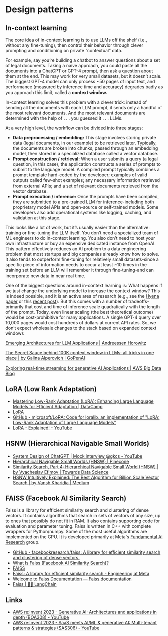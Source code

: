 # Design patterns

## In-context learning

The core idea of in-context learning is to use LLMs off the shelf (i.e., without any fine-tuning), then control their behavior through clever prompting and conditioning on private “contextual” data.

For example, say you’re building a chatbot to answer questions about a set of legal documents. Taking a naive approach, you could paste all the documents into a ChatGPT or GPT-4 prompt, then ask a question about them at the end. This may work for very small datasets, but it doesn’t scale. The biggest GPT-4 model can only process ~50 pages of input text, and performance (measured by inference time and accuracy) degrades badly as you approach this limit, called a **context window.**

In-context learning solves this problem with a clever trick: instead of sending all the documents with each LLM prompt, it sends only a handful of the most relevant documents. And the most relevant documents are determined with the help of . . . you guessed it . . . LLMs.

At a very high level, the workflow can be divided into three stages:

- **Data preprocessing / embedding:** This stage involves storing private data (legal documents, in our example) to be retrieved later. Typically, the documents are broken into chunks, passed through an embedding model, then stored in a specialized database called a vector database.
- **Prompt construction / retrieval:** When a user submits a query (a legal question, in this case), the application constructs a series of prompts to submit to the language model. A compiled prompt typically combines a prompt template hard-coded by the developer; examples of valid outputs called few-shot examples; any necessary information retrieved from external APIs; and a set of relevant documents retrieved from the vector database.
- **Prompt execution / inference:** Once the prompts have been compiled, they are submitted to a pre-trained LLM for inference-including both proprietary model APIs and open-source or self-trained models. Some developers also add operational systems like logging, caching, and validation at this stage.

This looks like a lot of work, but it’s usually easier than the alternative: training or fine-tuning the LLM itself. You don’t need a specialized team of ML engineers to do in-context learning. You also don’t need to host your own infrastructure or buy an expensive dedicated instance from OpenAI. This pattern effectively reduces an AI problem to a data engineering problem that most startups and big companies already know how to solve. It also tends to outperform fine-tuning for relatively small datasets-since a specific piece of information needs to occur at least ~10 times in the training set before an LLM will remember it through fine-tuning-and can incorporate new data in near real time.

One of the biggest questions around in-context learning is: What happens if we just change the underlying model to increase the context window? This is indeed possible, and it is an active area of research (e.g., see the [Hyena paper](https://arxiv.org/abs/2302.10866) or this [recent post](https://blog.gopenai.com/how-to-speed-up-llms-and-use-100k-context-window-all-tricks-in-one-place-ffd40577b4c)). But this comes with a number of tradeoffs-primarily that cost and time of inference scale quadratically with the length of the prompt. Today, even linear scaling (the best theoretical outcome) would be cost-prohibitive for many applications. A single GPT-4 query over 10,000 pages would cost hundreds of dollars at current API rates. So, we don’t expect wholesale changes to the stack based on expanded context windows

[Emerging Architectures for LLM Applications | Andreessen Horowitz](https://a16z.com/2023/06/20/emerging-architectures-for-llm-applications/)

[The Secret Sauce behind 100K context window in LLMs: all tricks in one place | by Galina Alperovich | GoPenAI](https://blog.gopenai.com/how-to-speed-up-llms-and-use-100k-context-window-all-tricks-in-one-place-ffd40577b4c)

[Exploring real-time streaming for generative AI Applications | AWS Big Data Blog](https://aws.amazon.com/blogs/big-data/exploring-real-time-streaming-for-generative-ai-applications/)

## LoRA (Low Rank Adaptation)

- [Mastering Low-Rank Adaptation (LoRA): Enhancing Large Language Models for Efficient Adaptation | DataCamp](https://www.datacamp.com/tutorial/mastering-low-rank-adaptation-lora-enhancing-large-language-models-for-efficient-adaptation)
- [LoRA](https://huggingface.co/docs/diffusers/main/en/training/lora)
- [GitHub - microsoft/LoRA: Code for loralib, an implementation of "LoRA: Low-Rank Adaptation of Large Language Models"](https://github.com/microsoft/LoRA)
- [LoRA - Explained! - YouTube](https://www.youtube.com/watch?v=Bq9zqTJDsjg)

## HSNW (Hierarchical Navigable Small Worlds)

- [System Design of ChatGPT | Mock interview @gkcs - YouTube](https://www.youtube.com/watch?v=H9Qdm8_JBAs)
- [Hierarchical Navigable Small Worlds (HNSW) | Pinecone](https://www.pinecone.io/learn/series/faiss/hnsw/)
- [Similarity Search, Part 4: Hierarchical Navigable Small World (HNSW) | by Vyacheslav Efimov | Towards Data Science](https://towardsdatascience.com/similarity-search-part-4-hierarchical-navigable-small-world-hnsw-2aad4fe87d37)
- [HSNW Intuitively Explained: The Best Algorithm for Billion Scale Vector Search | by Vansh Kharidia | Medium](https://medium.com/@vanshkharidia7/hsnw-intuitively-explained-the-best-algorithm-for-billion-scale-vector-search-540527e5278e)

## FAISS (Facebook AI Similarity Search)

Faiss is a library for efficient similarity search and clustering of dense vectors. It contains algorithms that search in sets of vectors of any size, up to ones that possibly do not fit in RAM. It also contains supporting code for evaluation and parameter tuning. Faiss is written in C++ with complete wrappers for Python/numpy. Some of the most useful algorithms are implemented on the GPU. It is developed primarily at Meta's [Fundamental AI Research](https://ai.facebook.com/) group.

- [GitHub - facebookresearch/faiss: A library for efficient similarity search and clustering of dense vectors.](https://github.com/facebookresearch/faiss)
- [What Is Faiss (Facebook AI Similarity Search)?](https://www.datacamp.com/blog/faiss-facebook-ai-similarity-search)
- [FAISS](https://ai.meta.com/tools/faiss/)
- [Faiss: A library for efficient similarity search - Engineering at Meta](https://engineering.fb.com/2017/03/29/data-infrastructure/faiss-a-library-for-efficient-similarity-search/)
- [Welcome to Faiss Documentation — Faiss documentation](https://faiss.ai/index.html)
- [Faiss | 🦜️🔗 LangChain](https://python.langchain.com/docs/integrations/vectorstores/faiss/)

## Links

- [AWS re:Invent 2023 - Generative AI: Architectures and applications in depth (BOA308) - YouTube](https://www.youtube.com/watch?v=aEA6X_IElpc)
- [AWS re:Invent 2023 - SaaS meets AI/ML & generative AI: Multi-tenant patterns & strategies (SAS306) - YouTube](https://www.youtube.com/watch?v=oBhP44wowoY)
